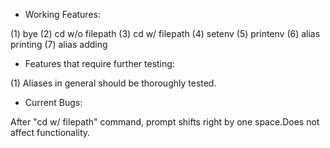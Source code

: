 * Working Features:

(1) bye (2) cd w/o filepath (3) cd w/ filepath (4) setenv (5) printenv (6) alias printing (7) alias adding

* Features that require further testing:

(1) Aliases in general should be thoroughly tested.

*	Current Bugs:

After "cd w/ filepath" command, prompt shifts right by one space.Does not affect functionality.
